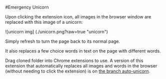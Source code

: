 #Emergency Unicorn

Upon clicking the extension icon, all images in the browser window are replaced
with this image of a unicorn:

![unicorn img] (./unicorn.png?raw=true "unicorn")

Simply refresh to turn the page back to its normal page.

It also replaces a few choice words in text on the page with different words.      

Drag cloned folder into Chrome extensions to use. A version of this extension that automatically replaces all images and words in the browser (without needing to click the extension) is on [the branch auto-unicorn](../tree/auto-unicorn).
